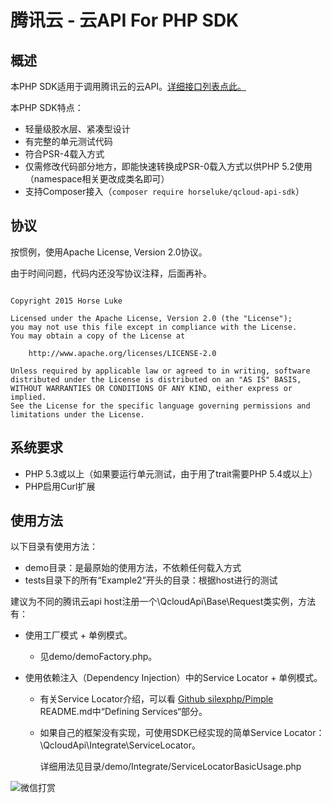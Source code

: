 # 腾讯云 - 云API For PHP SDK

## 概述

本PHP SDK适用于调用腾讯云的云API。[详细接口列表点此。](http://www.qcloud.com/wiki/v2/API)

本PHP SDK特点：

* 轻量级胶水层、紧凑型设计
* 有完整的单元测试代码
* 符合PSR-4载入方式
* 仅需修改代码部分地方，即能快速转换成PSR-0载入方式以供PHP 5.2使用（namespace相关更改成类名即可）
* 支持Composer接入（```composer require horseluke/qcloud-api-sdk```）


## 协议

按惯例，使用Apache License, Version 2.0协议。

由于时间问题，代码内还没写协议注释，后面再补。


```

Copyright 2015 Horse Luke

Licensed under the Apache License, Version 2.0 (the "License");
you may not use this file except in compliance with the License.
You may obtain a copy of the License at

    http://www.apache.org/licenses/LICENSE-2.0

Unless required by applicable law or agreed to in writing, software
distributed under the License is distributed on an "AS IS" BASIS,
WITHOUT WARRANTIES OR CONDITIONS OF ANY KIND, either express or implied.
See the License for the specific language governing permissions and
limitations under the License.

```

## 系统要求

* PHP 5.3或以上（如果要运行单元测试，由于用了trait需要PHP 5.4或以上）
* PHP启用Curl扩展

## 使用方法

以下目录有使用方法：

* demo目录：是最原始的使用方法，不依赖任何载入方式
* tests目录下的所有“Example2”开头的目录：根据host进行的测试

建议为不同的腾讯云api host注册一个\QcloudApi\Base\Request类实例，方法有：

* 使用工厂模式 + 单例模式。

  - 见demo/demoFactory.php。

* 使用依赖注入（Dependency Injection）中的Service Locator + 单例模式。

  - 有关Service Locator介绍，可以看 [Github silexphp/Pimple](https://github.com/silexphp/Pimple ) README.md中“Defining Services“部分。
  
  - 如果自己的框架没有实现，可使用SDK已经实现的简单Service Locator：\QcloudApi\Integrate\ServiceLocator。
  
    详细用法见目录/demo/Integrate/ServiceLocatorBasicUsage.php


![微信打赏](http://7xlz3z.com1.z0.glb.clouddn.com/img/git/wx_pay.jpg)
